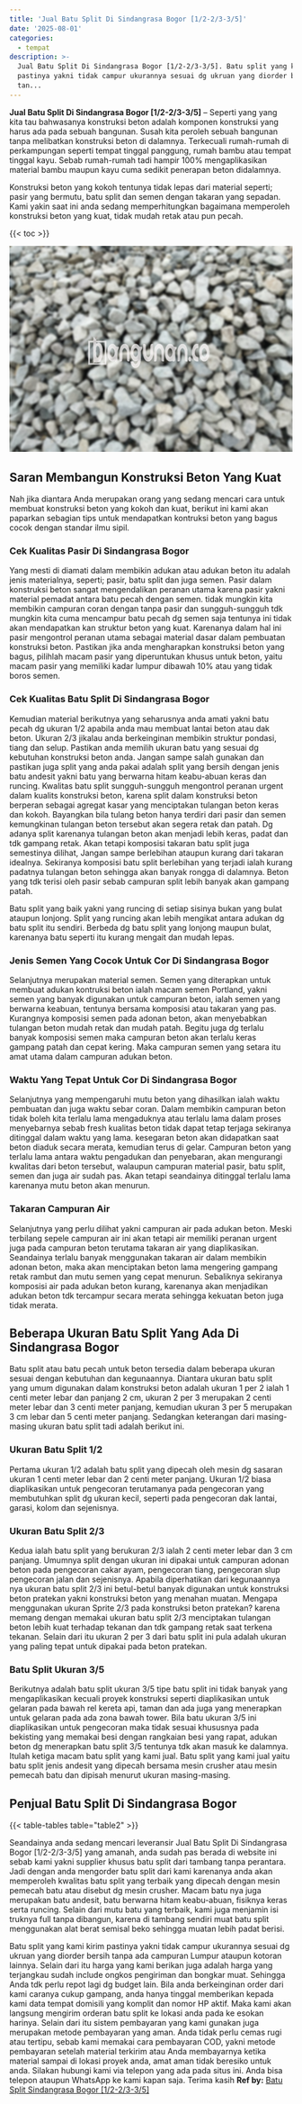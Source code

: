 ```yaml
---
title: 'Jual Batu Split Di Sindangrasa Bogor [1/2-2/3-3/5]'
date: '2025-08-01'
categories:
  - tempat
description: >-
  Jual Batu Split Di Sindangrasa Bogor [1/2-2/3-3/5]. Batu split yang kami kirim
  pastinya yakni tidak campur ukurannya sesuai dg ukruan yang diorder bersih
  tan...
---
```


**Jual Batu Split Di Sindangrasa Bogor \[1/2-2/3-3/5\]** – Seperti yang yang kita tau bahwasanya konstruksi beton adalah komponen konstruksi yang harus ada pada sebuah bangunan. Susah kita peroleh sebuah bangunan tanpa melibatkan konstruksi beton di dalamnya. Terkecuali rumah-rumah di perkampungan seperti tempat tinggal panggung, rumah bambu atau tempat tinggal kayu. Sebab rumah-rumah tadi hampir 100% mengaplikasikan material bambu maupun kayu cuma sedikit penerapan beton didalamnya.

Konstruksi beton yang kokoh tentunya tidak lepas dari material seperti; pasir yang bermutu, batu split dan semen dengan takaran yang sepadan. Kami yakin saat ini anda sedang memperhitungkan bagaimana memperoleh konstruksi beton yang kuat, tidak mudah retak atau pun pecah.

{{< toc >}}

![Jual Batu Split Di Sindangrasa Bogor [1/2-2/3-3/5]](/images/jual-batu-split-09.png)

## Saran Membangun Konstruksi Beton Yang Kuat

Nah jika diantara Anda merupakan orang yang sedang mencari cara untuk membuat konstruksi beton yang kokoh dan kuat, berikut ini kami akan paparkan sebagian tips untuk mendapatkan kontruksi beton yang bagus cocok dengan standar ilmu sipil.

### Cek Kualitas Pasir Di Sindangrasa Bogor

Yang mesti di diamati dalam membikin adukan atau adukan beton itu adalah jenis materialnya, seperti; pasir, batu split dan juga semen. Pasir dalam konstruksi beton sangat mengendalikan peranan utama karena pasir yakni material pemadat antara batu pecah dengan semen. tidak mungkin kita membikin campuran coran dengan tanpa pasir dan sungguh-sungguh tdk mungkin kita cuma mencampur batu pecah dg semen saja tentunya ini tidak akan mendapatkan kan struktur beton yang kuat. Karenanya dalam hal ini pasir mengontrol peranan utama sebagai material dasar dalam pembuatan konstruksi beton. Pastikan jika anda mengharapkan konstruksi beton yang bagus, pilihlah macam pasir yang diperuntukan khusus untuk beton, yaitu macam pasir yang memiliki kadar lumpur dibawah 10% atau yang tidak boros semen.

### Cek Kualitas Batu Split Di Sindangrasa Bogor

Kemudian material berikutnya yang seharusnya anda amati yakni batu pecah dg ukuran 1/2 apabila anda mau membuat lantai beton atau dak beton. Ukuran 2/3 jikalau anda berkeinginan membikin struktur pondasi, tiang dan selup. Pastikan anda memilih ukuran batu yang sesuai dg kebutuhan konstruksi beton anda. Jangan sampe salah gunakan dan pastikan juga split yang anda pakai adalah split yang bersih dengan jenis batu andesit yakni batu yang berwarna hitam keabu-abuan keras dan runcing. Kwalitas batu split sungguh-sungguh mengontrol peranan urgent dalam kualits konstruksi beton, karena split dalam konstruksi beton berperan sebagai agregat kasar yang menciptakan tulangan beton keras dan kokoh. Bayangkan bila tulang beton hanya terdiri dari pasir dan semen kemungkinan tulangan beton tersebut akan segera retak dan patah. Dg adanya split karenanya tulangan beton akan menjadi lebih keras, padat dan tdk gampang retak. Akan tetapi komposisi takaran batu split juga semestinya dilihat, Jangan sampe berlebihan ataupun kurang dari takaran idealnya. Sekiranya komposisi batu split berlebihan yang terjadi ialah kurang padatnya tulangan beton sehingga akan banyak rongga di dalamnya. Beton yang tdk terisi oleh pasir sebab campuran split lebih banyak akan gampang patah.

Batu split yang baik yakni yang runcing di setiap sisinya bukan yang bulat ataupun lonjong. Split yang runcing akan lebih mengikat antara adukan dg batu split itu sendiri. Berbeda dg batu split yang lonjong maupun bulat, karenanya batu seperti itu kurang mengait dan mudah lepas.

### Jenis Semen Yang Cocok Untuk Cor Di Sindangrasa Bogor

Selanjutnya merupakan material semen. Semen yang diterapkan untuk membuat adukan kontruksi beton ialah macam semen Portland, yakni semen yang banyak digunakan untuk campuran beton, ialah semen yang berwarna keabuan, tentunya bersama komposisi atau takaran yang pas. Kurangnya komposisi semen pada adonan beton, akan menyebabkan tulangan beton mudah retak dan mudah patah. Begitu juga dg terlalu banyak komposisi semen maka campuran beton akan terlalu keras gampang patah dan cepat kering. Maka campuran semen yang setara itu amat utama dalam campuran adukan beton.

### Waktu Yang Tepat Untuk Cor Di Sindangrasa Bogor

Selanjutnya yang mempengaruhi mutu beton yang dihasilkan ialah waktu pembuatan dan juga waktu sebar coran. Dalam membikin campuran beton tidak boleh kita terlalu lama mengaduknya atau terlalu lama dalam proses menyebarnya sebab fresh kualitas beton tidak dapat tetap terjaga sekiranya ditinggal dalam waktu yang lama. kesegaran beton akan didapatkan saat beton diaduk secara merata, kemudian terus di gelar. Campuran beton yang terlalu lama antara waktu pengadukan dan penyebaran, akan mengurangi kwalitas dari beton tersebut, walaupun campuran material pasir, batu split, semen dan juga air sudah pas. Akan tetapi seandainya ditinggal terlalu lama karenanya mutu beton akan menurun.

### Takaran Campuran Air

Selanjutnya yang perlu dilihat yakni campuran air pada adukan beton. Meski terbilang sepele campuran air ini akan tetapi air memiliki peranan urgent juga pada campuran beton terutama takaran air yang diaplikasikan. Seandainya terlalu banyak menggunakan takaran air dalam membikin adonan beton, maka akan menciptakan beton lama mengering gampang retak rambut dan mutu semen yang cepat menurun. Sebaliknya sekiranya komposisi air pada adukan beton kurang, karenanya akan menjadikan adukan beton tdk tercampur secara merata sehingga kekuatan beton juga tidak merata.

## Beberapa Ukuran Batu Split Yang Ada Di Sindangrasa Bogor

Batu split atau batu pecah untuk beton tersedia dalam beberapa ukuran sesuai dengan kebutuhan dan kegunaannya. Diantara ukuran batu split yang umum digunakan dalam konstruksi beton adalah ukuran 1 per 2 ialah 1 centi meter lebar dan panjang 2 cm, ukuran 2 per 3 merupakan 2 centi meter lebar dan 3 centi meter panjang, kemudian ukuran 3 per 5 merupakan 3 cm lebar dan 5 centi meter panjang. Sedangkan keterangan dari masing-masing ukuran batu split tadi adalah berikut ini.

### Ukuran Batu Split 1/2

Pertama ukuran 1/2 adalah batu split yang dipecah oleh mesin dg sasaran ukuran 1 centi meter lebar dan 2 centi meter panjang. Ukuran 1/2 biasa diaplikasikan untuk pengecoran terutamanya pada pengecoran yang membutuhkan split dg ukuran kecil, seperti pada pengecoran dak lantai, garasi, kolom dan sejenisnya.

### Ukuran Batu Split 2/3

Kedua ialah batu split yang berukuran 2/3 ialah 2 centi meter lebar dan 3 cm panjang. Umumnya split dengan ukuran ini dipakai untuk campuran adonan beton pada pengecoran cakar ayam, pengecoran tiang, pengecoran slup pengecoran jalan dan sejenisnya. Apabila diperhatikan dari kegunaannya nya ukuran batu split 2/3 ini betul-betul banyak digunakan untuk konstruksi beton pratekan yakni konstruksi beton yang menahan muatan. Mengapa menggunakan ukuran Sprite 2/3 pada konstruksi beton pratekan? karena memang dengan memakai ukuran batu split 2/3 menciptakan tulangan beton lebih kuat terhadap tekanan dan tdk gampang retak saat terkena tekanan. Selain dari itu ukuran 2 per 3 dari batu split ini pula adalah ukuran yang paling tepat untuk dipakai pada beton pratekan.

### Batu Split Ukuran 3/5

Berikutnya adalah batu split ukuran 3/5 tipe batu split ini tidak banyak yang mengaplikasikan kecuali proyek konstruksi seperti diaplikasikan untuk gelaran pada bawah rel kereta api, taman dan ada juga yang menerapkan untuk gelaran pada ada zona bawah tower. Bila batu ukuran 3/5 ini diaplikasikan untuk pengecoran maka tidak sesuai khususnya pada bekisting yang memakai besi dengan rangkaian besi yang rapat, adukan beton dg menerapkan batu split 3/5 tentunya tdk akan masuk ke dalamnya. Itulah ketiga macam batu split yang kami jual. Batu split yang kami jual yaitu batu split jenis andesit yang dipecah bersama mesin crusher atau mesin pemecah batu dan dipisah menurut ukuran masing-masing.

## Penjual Batu Split Di Sindangrasa Bogor

{{< table-tables table="table2" >}}

Seandainya anda sedang mencari leveransir Jual Batu Split Di Sindangrasa Bogor \[1/2-2/3-3/5\] yang amanah, anda sudah pas berada di website ini sebab kami yakni supplier khusus batu split dari tambang tanpa perantara. Jadi dengan anda mengorder batu split dari kami karenanya anda akan memperoleh kwalitas batu split yang terbaik yang dipecah dengan mesin pemecah batu atau disebut dg mesin crusher. Macam batu nya juga merupakan batu andesit, batu berwarna hitam keabu-abuan, fisiknya keras serta runcing. Selain dari mutu batu yang terbaik, kami juga menjamin isi truknya full tanpa dibangun, karena di tambang sendiri muat batu split menggunakan alat berat semisal beko sehingga muatan lebih padat berisi.

Batu split yang kami kirim pastinya yakni tidak campur ukurannya sesuai dg ukruan yang diorder bersih tanpa ada campuran Lumpur ataupun kotoran lainnya. Selain dari itu harga yang kami berikan juga adalah harga yang terjangkau sudah include ongkos pengiriman dan bongkar muat. Sehingga Anda tdk perlu repot lagi dg budget lain. Bila anda berkeinginan order dari kami caranya cukup gampang, anda hanya tinggal memberikan kepada kami data tempat domisili yang komplit dan nomor HP aktif. Maka kami akan langsung mengirim orderan batu split ke lokasi anda pada ke esokan harinya. Selain dari itu sistem pembayaran yang kami gunakan juga merupakan metode pembayaran yang aman. Anda tidak perlu cemas rugi atau tertipu, sebab kami memakai cara pembayaran COD, yakni metode pembayaran setelah material terkirim atau Anda membayarnya ketika material sampai di lokasi proyek anda, amat aman tidak beresiko untuk anda. Silakan hubungi kami via telepon yang ada pada situs ini. Anda bisa telepon ataupun WhatsApp ke kami kapan saja. Terima kasih
**Ref by:** [Batu Split Sindangrasa Bogor [1/2-2/3-3/5]](https://id.wikipedia.org/wiki/Batu)
